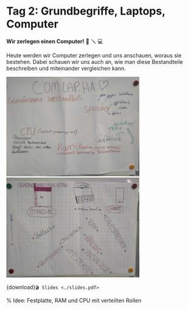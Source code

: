 # Tag 2: Grundbegriffe, Laptops, Computer

**Wir zerlegen einen Computer!** 🧰 🪛 💻

Heute werden wir Computer zerlegen und uns anschauen, woraus sie bestehen.
Dabei schauen wir uns auch an, wie man diese Bestandteile beschreiben und miteinander vergleichen kann.

<img src="./i05-poster-hardware-1.jpg" alt="" width="350px">&nbsp;&nbsp;&nbsp;<img src="./i05-poster-hardware-2.jpg" alt="" width="350px">

{download}`🎬 Slides <./slides.pdf>`

% Idee: Festplatte, RAM und CPU mit verteilten Rollen
